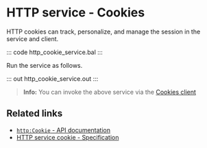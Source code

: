 # HTTP service - Cookies

HTTP cookies can track, personalize, and manage the session in the service and client.

::: code http_cookie_service.bal :::

Run the service as follows.

::: out http_cookie_service.out :::

>**Info:** You can invoke the above service via the [Cookies client](/learn/by-example/http-cookies-client/)

## Related links
- [`http:Cookie` - API documentation](https://lib.ballerina.io/ballerina/http/latest/classes/Cookie)
- [HTTP service cookie - Specification](/spec/http/#2416-cookie)
